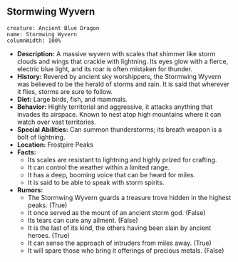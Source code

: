 

## Stormwing Wyvern

```statblock
creature: Ancient Blue Dragon
name: Stormwing Wyvern
columnWidth: 100%
```

- **Description:** A massive wyvern with scales that shimmer like storm clouds and wings that crackle with lightning. Its eyes glow with a fierce, electric blue light, and its roar is often mistaken for thunder.
- **History:** Revered by ancient sky worshippers, the Stormwing Wyvern was believed to be the herald of storms and rain. It is said that wherever it flies, storms are sure to follow.
- **Diet:** Large birds, fish, and mammals.
- **Behavior:** Highly territorial and aggressive, it attacks anything that invades its airspace. Known to nest atop high mountains where it can watch over vast territories.
- **Special Abilities:** Can summon thunderstorms; its breath weapon is a bolt of lightning.
- **Location:** Frostpire Peaks
- **Facts:**
    - Its scales are resistant to lightning and highly prized for crafting.
    - It can control the weather within a limited range.
    - It has a deep, booming voice that can be heard for miles.
    - It is said to be able to speak with storm spirits.
- **Rumors:**
    - The Stormwing Wyvern guards a treasure trove hidden in the highest peaks. (True)
    - It once served as the mount of an ancient storm god. (False)
    - Its tears can cure any ailment. (False)
    - It is the last of its kind, the others having been slain by ancient heroes. (True)
    - It can sense the approach of intruders from miles away. (True)
    - It will spare those who bring it offerings of precious metals. (False)